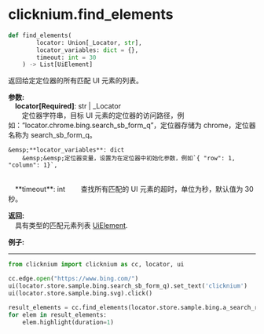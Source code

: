 
# clicknium.find_elements

```python
def find_elements(
        locator: Union[_Locator, str],
        locator_variables: dict = {},
        timeout: int = 30
    ) -> List[UiElement]
```

返回给定定位器的所有匹配 UI 元素的列表。

**参数:**  
    &emsp;**locator[Required]**: str | _Locator   
        &emsp;&emsp;定位器字符串，目标 UI 元素的定位器的访问路径，例如：“locator.chrome.bing.search_sb_form_q”，定位器存储为 chrome，定位器名称为 search_sb_form_q。
<br/>

    &emsp;**locator_variables**: dict  
        &emsp;&emsp;定位器变量，设置为在定位器中初始化参数，例如`{ "row": 1,  "column": 1}`, 
<br/>
    &emsp;**timeout**: int  
        &emsp;&emsp;查找所有匹配的 UI 元素的超时，单位为秒，默认值为 30 秒。
<br/>

**返回:**  
    &emsp;具有类型的匹配元素列表 [UiElement](../../python/uielement/uielement.md).

**例子:**
***
```python
from clicknium import clicknium as cc, locator, ui

cc.edge.open("https://www.bing.com/")
ui(locator.store.sample.bing.search_sb_form_q).set_text('clicknium')
ui(locator.store.sample.bing.svg).click()

result_elements = cc.find_elements(locator.store.sample.bing.a_search_result)
for elem in result_elements:
    elem.highlight(duration=1)
```